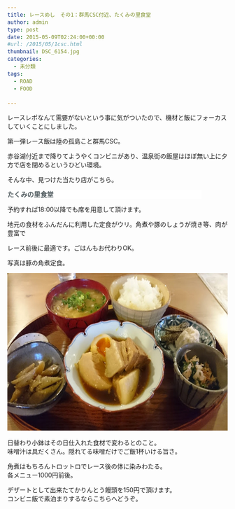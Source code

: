 ```yaml
---
title: レースめし　その1：群馬CSC付近、たくみの里食堂
author: admin
type: post
date: 2015-05-09T02:24:00+00:00
#url: /2015/05/1csc.html
thumbnail: DSC_6154.jpg
categories:
  - 未分類
tags:
  - ROAD
  - FOOD

---
```

レースレポなんて需要がないという事に気がついたので、機材と飯にフォーカスしていくことにしました。

第一弾レース飯は陸の孤島こと群馬CSC。

赤谷湖付近まで降りてようやくコンビニがあり、温泉街の飯屋はほぼ無い上に夕方で店を閉めるというひどい環境。

そんな中、見つけた当たり店がこちら。

<h4 style="background-color: white; border: 0px; color: #aeb4b6; font-family: 'Helvetica Neue', Helvetica, Verdana, Arial, sans-serif; font-size: 15px; font-stretch: inherit; font-weight: normal; line-height: 20px; margin: 0px 60px 0px 0px; padding: 0px; vertical-align: baseline;">
  <strong style="border: 0px; color: #4e595d; font-family: inherit; font-size: inherit; font-stretch: inherit; font-style: inherit; font-variant: inherit; line-height: inherit; margin: 0px; padding: 0px; vertical-align: baseline;"><a href="https://www.facebook.com/pages/%E3%81%9F%E3%81%8F%E3%81%BF%E3%81%AE%E9%87%8C%E9%A3%9F%E5%A0%82/1374365642803533" style="border: 0px; color: #4e595d; cursor: pointer; font-family: inherit; font-size: inherit; font-stretch: inherit; font-style: inherit; font-variant: inherit; line-height: inherit; margin: 0px; padding: 0px; text-decoration: none; vertical-align: baseline;">たくみの里食堂</a></strong>
</h4>


  予約すれば18:00以降でも席を用意して頂けます。

  地元の食材をふんだんに利用した定食がウリ。角煮や豚のしょうが焼き等、肉が豊富で

  レース前後に最適です。ごはんもお代わりOK。

  写真は豚の角煮定食。


<div>
  <div class="separator" style="clear: both; text-align: center;">
    <img border="0" height="360" src="./DSC_6154.jpg" width="640" />
  </div>

日替わり小鉢はその日仕入れた食材で変わるとのこと。<br /> 味噌汁は具だくさん。隠れてる味噌だけでご飯1杯いける旨さ。


  角煮はもちろんトロットロでレース後の体に染みわたる。<br /> 各メニュー1000円前後。

  デザートとして出来たてかりんとう饅頭を150円で頂けます。<br /> コンビニ飯で素泊まりするならこちらへどうぞ。